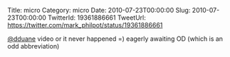 Title: micro
Category: micro
Date: 2010-07-23T00:00:00
Slug: 2010-07-23T00:00:00
TwitterId: 19361886661
TweetUrl: https://twitter.com/mark_philpot/status/19361886661

[@dduane](https://twitter.com/dduane) video or it never happened =) eagerly awaiting OD (which is an odd abbreviation)